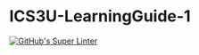 # ICS3U-LearningGuide-1

[![GitHub's Super Linter](https://github.com/Ethan-Prieur1/ICS3U-LearningGuide-1/workflows/GitHub's%20Super%20Linter/badge.svg)](https://github.com/Ethan-Prieur1/ICS3U-LearningGuide-1/actions)
